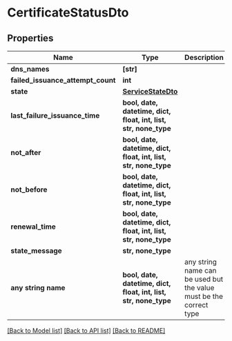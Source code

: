 # CertificateStatusDto


## Properties
Name | Type | Description | Notes
------------ | ------------- | ------------- | -------------
**dns_names** | **[str]** |  | 
**failed_issuance_attempt_count** | **int** |  | 
**state** | [**ServiceStateDto**](ServiceStateDto.md) |  | 
**last_failure_issuance_time** | **bool, date, datetime, dict, float, int, list, str, none_type** |  | [optional] 
**not_after** | **bool, date, datetime, dict, float, int, list, str, none_type** |  | [optional] 
**not_before** | **bool, date, datetime, dict, float, int, list, str, none_type** |  | [optional] 
**renewal_time** | **bool, date, datetime, dict, float, int, list, str, none_type** |  | [optional] 
**state_message** | **str, none_type** |  | [optional] 
**any string name** | **bool, date, datetime, dict, float, int, list, str, none_type** | any string name can be used but the value must be the correct type | [optional]

[[Back to Model list]](../README.md#documentation-for-models) [[Back to API list]](../README.md#documentation-for-api-endpoints) [[Back to README]](../README.md)


